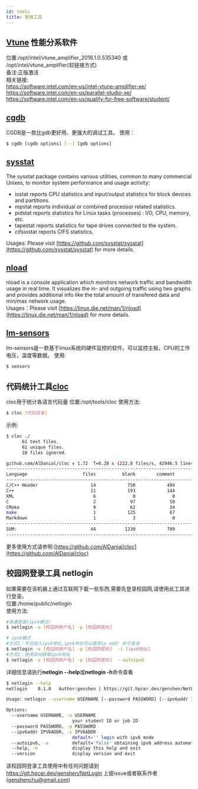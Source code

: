 ```yaml
---
id: tools
title: 常用工具
---
```


## [Vtune](https://software.intel.com/en-us/intel-vtune-amplifier-xe/) 性能分系软件
位置:/opt/intel/vtune_amplifier_2018.1.0.535340 或 /opt/intel/vtune_amplifier(软链接方式)  
备注:正版激活  
相关链接:  
https://software.intel.com/en-us/intel-vtune-amplifier-xe/  
https://software.intel.com/en-us/parallel-studio-xe/  
https://software.intel.com/en-us/qualify-for-free-software/student/  

## [cgdb](https://cgdb.github.io/)
CGDB是一款比gdb更好用、更强大的调试工具。
使用：
```bash
$ cgdb [cgdb options] [--] [gdb options]
```

## [sysstat](https://github.com/sysstat/sysstat)
The sysstat package contains various utilities, common to many commercial Unixes, to monitor system performance and usage activity:  
- iostat reports CPU statistics and input/output statistics for block devices and partitions.
- mpstat reports individual or combined processor related statistics.
- pidstat reports statistics for Linux tasks (processes) : I/O, CPU, memory, etc.
- tapestat reports statistics for tape drives connected to the system.
- cifsiostat reports CIFS statistics.

 Usages: Please visit [https://github.com/sysstat/sysstat](https://github.com/sysstat/sysstat) for more details.
 
## [nload](https://linux.die.net/man/1/nload)
nload is a console application which monitors network traffic and bandwidth usage in real time. It visualizes the in- and outgoing traffic using two graphs and provides additional info like the total amount of transfered data and min/max network usage.  
Usages：Please visit [https://linux.die.net/man/1/nload](https://linux.die.net/man/1/nload) for more details.

## [lm-sensors](https://github.com/groeck/lm-sensors)
lm-sensors是一款基于linux系统的硬件监控的软件。可以监控主板，CPU的工作电压，温度等数据。
使用:
```bash
$ sensors
```

## 代码统计工具[cloc](https://github.com/AlDanial/cloc)
cloc用于统计各语言代码量
位置:/opt/tools/cloc
使用方法:
```bash
$ cloc [代码目录]
```

示例:
```bash
$ cloc ./
      61 text files.
      61 unique files.                              
      18 files ignored.

github.com/AlDanial/cloc v 1.72  T=0.20 s (222.8 files/s, 42946.5 lines/s)
-------------------------------------------------------------------------------
Language                     files          blank        comment           code
-------------------------------------------------------------------------------
C/C++ Header                    14            750            494           3359
C++                             11            193            144           1141
XML                              6              0              0            931
C                                2             97             50            454
CMake                            9             62             34            340
make                             1            125             67            226
Markdown                         1              3              0             11
-------------------------------------------------------------------------------
SUM:                            44           1230            789           6462
-------------------------------------------------------------------------------
```
更多使用方式请参照:[https://github.com/AlDanial/cloc](https://github.com/AlDanial/cloc)

##  校园网登录工具 netlogin
如果需要在该机器上通过互联网下载一些东西,需要先登录校园网,请使用此工具进行登录。  
位置:/home/public/netlogin  
使用方法:
```bash
#普通登录(ipv4模式)
$ netlogin -u [校园网用户名] -p [校园网密码] 

# ipv6模式
#方式1：手动加入ipv6地址,ipv6地址可以使用ip addr 命令查询
$ netlogin -u [校园网用户名] -p [校园网密码]  -i [ipv6地址]
#方式2：使用自动获取ipv6地址
$ netlogin -u [校园网用户名] -p [校园网密码]  --autoipv6
```
详细信息请执行**netlogin --help**或**netlogin -h**命令查看  
```bash
$ netlogin --help
netlogin	0.1.0	Author:genshen | https://git.hpcer.dev/genshen/NetLogin

Usage: netlogin --username USERNAME [--password PASSWORD] [--ipv6addr IPV6ADDR] [--autoipv6]

Options:
  --username USERNAME, -u USERNAME
                         your student ID or job ID
  --password PASSWORD, -p PASSWORD
  --ipv6addr IPV6ADDR, -i IPV6ADDR
                         default='' login with ipv6 mode
  --autoipv6, -a         default='false' obtaining ipv6 address automatically and login with ipv6 mode
  --help, -h             display this help and exit
  --version              display version and exit
```
该校园网登录工具使用中有任何问题请到 https://git.hpcer.dev/genshen/NetLogin 上提issue或者联系作者([genshenchu@gmail.com](mailto:genshenchu@gmail.com))

